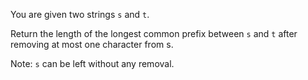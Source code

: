 You are given two strings `s` and `t`.

Return the length of the longest common prefix between `s` and `t` after removing at most one character from s.

Note: `s` can be left without any removal.